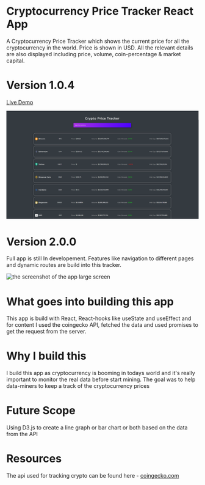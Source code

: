 # Cryptocurrency Price Tracker React App

A Cryptocurrency Price Tracker which shows the current price for all the cryptocurrency in the world. Price is shown in USD. All the relevant details are also displayed including price, volume, coin-percentage & market capital.

# Version 1.0.4
[Live Demo](https://frosty-lichterman-0c0a0e.netlify.app/)

<img src="./Screenshot (20).png" alt="the screenshot of the app large screen"/>

# Version 2.0.0
Full app is still In developement. Features like navigation to different pages and dynamic routes are build into this tracker. 

<img src="./Coinnize2.0.png" alt="the screenshot of the app large screen"/>

# What goes into building this app
This app is build with React, React-hooks like useState and useEffect and for content I used the coingecko API, fetched the data and used promises to get the request from the server. 

# Why I build this
I build this app as cryptocurrency is booming in todays world and it's really important to monitor the real data before start mining. The goal was to help data-miners to keep a track of the cryptocurrency prices

# Future Scope
Using D3.js to create a line graph or bar chart or both based on the data from the API

# Resources
The api used for tracking crypto can be found here - [coingecko.com](https://coingecko.com/)
